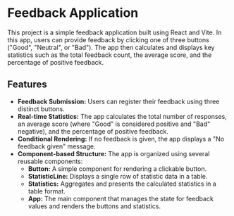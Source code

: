 # Feedback Application

This project is a simple feedback application built using React and Vite. In this app, users can provide feedback by clicking one of three buttons ("Good", "Neutral", or "Bad"). The app then calculates and displays key statistics such as the total feedback count, the average score, and the percentage of positive feedback.

## Features

- **Feedback Submission:** Users can register their feedback using three distinct buttons.
- **Real-time Statistics:** The app calculates the total number of responses, an average score (where "Good" is considered positive and "Bad" negative), and the percentage of positive feedback.
- **Conditional Rendering:** If no feedback is given, the app displays a "No feedback given" message.
- **Component-based Structure:** The app is organized using several reusable components:
  - **Button:** A simple component for rendering a clickable button.
  - **StatisticLine:** Displays a single row of statistic data in a table.
  - **Statistics:** Aggregates and presents the calculated statistics in a table format.
  - **App:** The main component that manages the state for feedback values and renders the buttons and statistics.

